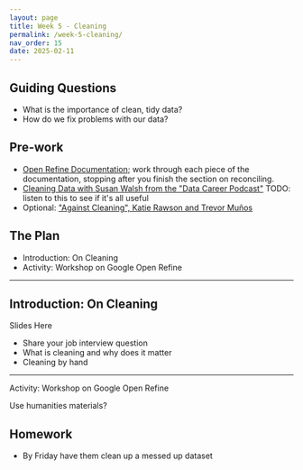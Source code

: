 ```yaml
---
layout: page
title: Week 5 - Cleaning
permalink: /week-5-cleaning/
nav_order: 15
date: 2025-02-11
---
```


## Guiding Questions

* What is the importance of clean, tidy data?
* How do we fix problems with our data?

## Pre-work

* [Open Refine Documentation](https://openrefine.org/docs); work through each piece of the documentation, stopping after you finish the section on reconciling. 
* [Cleaning Data with Susan Walsh from the "Data Career Podcast"](https://podcasts.apple.com/us/podcast/33-cleaning-data-with-susan-walsh-the-classification-guru/id1547386535?i=1000543873861) TODO: listen to this to see if it's all useful
* Optional: ["Against Cleaning", Katie Rawson and Trevor Muños](https://www.jstor.org/stable/pdf/10.5749/j.ctvg251hk.26.pdf?acceptTC=true&coverpage=false)

## The Plan

* Introduction: On Cleaning
* Activity: Workshop on Google Open Refine

---
## Introduction: On Cleaning

Slides Here
* Share your job interview question
* What is cleaning and why does it matter
* Cleaning by hand

---
Activity: Workshop on Google Open Refine

Use humanities materials?

## Homework

* By Friday have them clean up a messed up dataset
